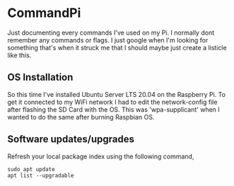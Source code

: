 # CommandPi
Just documenting every commands I've used on my Pi. I normally dont remember any commands or flags. I just google when I'm looking for something that's when it struck me that I should maybe just create a listicle like this.

## OS Installation
So this time I've installed Ubuntu Server LTS 20.04 on the Raspberry Pi. 
To get it connected to my WiFi network I had to edit the network-config file after flashing the SD Card with the OS. This was 'wpa-supplicant' when I wanted to do the same after burning Raspbian OS. 

## Software updates/upgrades
Refresh your local package index using the following command,
```
sudo apt update
apt list --upgradable
```

